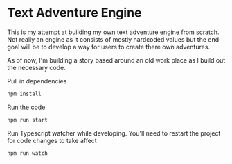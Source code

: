 # Text Adventure Engine

This is my attempt at building my own text adventure engine from scratch. Not really an engine as it consists of mostly hardcoded values but the end goal will be to develop a way for users to create there own adventures.

As of now, I'm building a story based around an old work place as I build out the necessary code.

Pull in dependencies

```bash
npm install
```

Run the code

```bash
npm run start
```

Run Typescript watcher while developing. You'll need to restart the project for code changes to take affect

```bash
npm run watch
```
